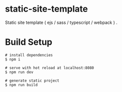 # static-site-template
Static site template ( ejs / sass / typescript / webpack ) .


# Build Setup

```
# install dependencies
$ npm i

# serve with hot reload at localhost:8080
$ npm run dev

# generate static project
$ npm run build
```
